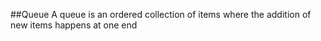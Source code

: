 ##Queue
 A queue is an ordered collection of items where the addition of new items happens at one end